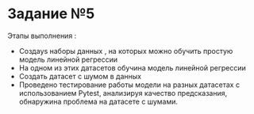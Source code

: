 # Задание №5 

Этапы выполнения :
* Создаys наборы данных , на которых можно обучить простую модель линейной регрессии
* На одном из этих датасетов обучина модель линейной регрессии
* Создать датасет с шумом в данных
* Проведено тестирование работы модели на разных датасетах с использованием Pytest, анализируя качество предсказания, обнаружина проблема на датасете с шумами.
